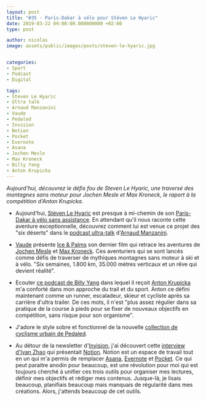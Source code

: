 ```yaml
---
layout: post
title: "#35 - Paris-Dakar à vélo pour Stéven Le Hyaric"
date: 2019-03-22 09:00:00.000000000 +02:00
type: post

author: nicolas
image: assets/public/images/posts/steven-le-hyaric.jpg


categories:
- Sport
- Podcast
- Digital

tags:
- Steven Le Hyaric
- Ultra talk
- Arnaud Manzanini
- Vaude
- Pedaled
- Invision
- Notion
- Pocket
- Evernote
- Asana
- Jochen Mesle
- Max Kroneck
- Billy Yang
- Anton Krupicka
---
```

*Aujourd'hui, découvrez le défis fou de Steven Le Hyaric, une traversé des montagnes sans moteur pour Jochen Mesle et Max Kroneck, le raport à la compétition d'Anton Krupicka.*

- Aujourd'hui, [Stéven Le Hyaric](https://twitter.com/stevenlehyaric) est presque à mi-chemin de son [Paris-Dakar à vélo sans assistance](https://www.stevenlehyaric.net/dakarecord). En attendant qu'il nous raconte cette aventure exceptionnelle, découvrez comment lui est venue ce projet des "six déserts" dans le [podcast ultra-talk](https://podtail.com/fr/podcast/podcast-ultra-talk/-10-steven-le-hyaric-j-aime-depasser-les-interdits/) d'[Arnaud Manzanini](https://twitter.com/manzaniniarnaud?lang=fr).

- [Vaude](https://www.vaude.com/fr-FR/) présente [Ice & Palms](https://www.youtube.com/watch?v=AzyK5qr-WC0) son dernier film qui retrace les aventures de [Jochen Mesle](https://www.jochenmesle.com/) et [Max Kroneck](https://www.maxkroneck.com/). Ces aventuriers qui se sont lancés comme défis de traverser de mythiques montagnes sans moteur à ski et à vélo. "Six semaines, 1.800 km, 35.000 mètres verticaux et un rêve qui devient réalité".

- Ecouter [ce podcast de Billy Yang](https://billyyangpodcast.libsyn.com/anton-krupicka-byp-001) dans lequel il reçoit [Anton Krupicka](http://antonkrupicka.com/) m'a conforté dans mon approche du trail et du sport. Anton ce défini maintenant comme un runner, escaladeur, skieur et cycliste après sa carrière d'ultra trailer. De ces mots, il n'est "plus assez régulier dans sa pratique de la course à pieds pour se fixer de nouveaux objectifs en compétition, sans risque pour son organisme".

- J'adore le style sobre et fonctionnel de la nouvelle [collection de cyclisme urbain de Pedaled](https://pedaled.com/urbancollection).

- Au détour de la newsletter d'[Invision](https://www.invisionapp.com/), j'ai découvert cette [interview d'Ivan Zhao](https://www.invisionapp.com/inside-design/ivan-zhou-notion-interview/) qui présentait [Notion](https://www.notion.so/). Notion est un espace de travail tout en un qui m'a permis de remplacer [Asana](https://asana.com), [Evernote](https://evernote.com/) et [Pocket](https://getpocket.com/). Ce qui peut paraitre anodin pour beaucoup, est une révolution pour moi qui est toujours cherché à unifier ces trois outils pour organiser mes lectures, définir mes objectifs et rédiger mes contenus. Jusque-là, je lisais beaucoup, planifiais beaucoup mais manquais de régularité dans mes créations. Alors, j'attends beaucoup de cet outils.